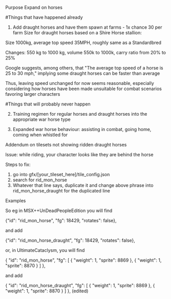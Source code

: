 Purpose
Expand on horses

#Things that have happened already

1. Add draught horses and have them spawn at farms - 1x chance 30 per farm Size for draught horses based on a Shire Horse stallion: 

Size 1000kg, average top speed 35MPH, roughly same as a Standardbred

Changes: 550 kg to 1000 kg, volume 550k to 1000k, carry ratio from 20% to 25%

Google suggests, among others, that "The average top speed of a horse is 25 to 30 mph," implying some draught horses can be faster than average

Thus, leaving speed unchanged for now seems reasonable, especially considering how horses have been made unsuitable for combat scenarios favoring larger characters

#Things that will probably never happen

2. Training regimen for regular horses and draught horses into the appropriate war horse type

3. Expanded war horse behaviour: assisting in combat, going home, coming when whistled for

Addendum on tilesets not showing ridden draught horses

Issue: while riding, your character looks like they are behind the horse

Steps to fix: 

1. go into gfx/[your_tileset_here]/tile_config.json
2. search for rid_mon_horse
3. Whatever that line says, duplicate it and change above phrase into rid_mon_horse_draught for the duplicated line

Examples

So eg in MSX++UnDeadPeopleEdition you will find

{"id": "rid_mon_horse", "fg": 18429, "rotates": false},

and add 

{"id": "rid_mon_horse_draught", "fg": 18429, "rotates": false},

or, in UltimateCataclysm, you will find

{ "id": "rid_mon_horse", "fg": [ { "weight": 1, "sprite": 8869 }, { "weight": 1, "sprite": 8870 } ] },

and add

{ "id": "rid_mon_horse_draught", "fg": [ { "weight": 1, "sprite": 8869 }, { "weight": 1, "sprite": 8870 } ] }, (edited)
